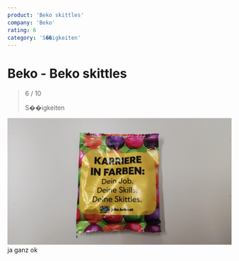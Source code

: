 ```yaml
---
product: 'Beko skittles'
company: 'Beko'
rating: 6
category: 'S��igkeiten'
---
```


# Beko - Beko skittles
>
> 6 / 10
>
> S��igkeiten

![Beko skittles](assets\beko-beko-skittles-3e3f4d9e-69fa-412f-a6b9-68d224abfc3a.jpg)
ja ganz ok
